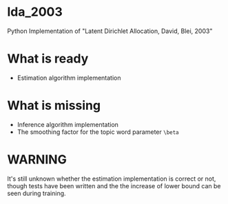 # lda_2003
Python Implementation of "Latent Dirichlet Allocation, David, Blei, 2003"

# What is ready

- Estimation algorithm implementation

# What is missing

- Inference algorithm implementation
- The smoothing factor for the topic word parameter `\beta`

# WARNING

It's still unknown whether the estimation implementation is correct or not, though tests have been written and the the increase of lower bound can be seen during training.
